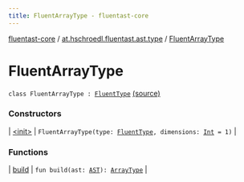 ```yaml
---
title: FluentArrayType - fluentast-core
---
```


[fluentast-core](../../index.html) / [at.hschroedl.fluentast.ast.type](../index.html) / [FluentArrayType](.)

# FluentArrayType

`class FluentArrayType : `[`FluentType`](../-fluent-type/index.html) [(source)](https://github.com/hschroedl/FluentAST/tree/master/core/src/main/kotlin//at.hschroedl.fluentast/ast/type/ArrayType.kt#L7)

### Constructors

| [&lt;init&gt;](-init-.html) | `FluentArrayType(type: `[`FluentType`](../-fluent-type/index.html)`, dimensions: `[`Int`](https://kotlinlang.org/api/latest/jvm/stdlib/kotlin/-int/index.html)` = 1)` |

### Functions

| [build](build.html) | `fun build(ast: `[`AST`](https://help.eclipse.org/neon/topic/org.eclipse.jdt.doc.isv/reference/api/org/eclipse/jdt/core/dom/AST.html)`): `[`ArrayType`](https://help.eclipse.org/neon/topic/org.eclipse.jdt.doc.isv/reference/api/org/eclipse/jdt/core/dom/ArrayType.html) |

